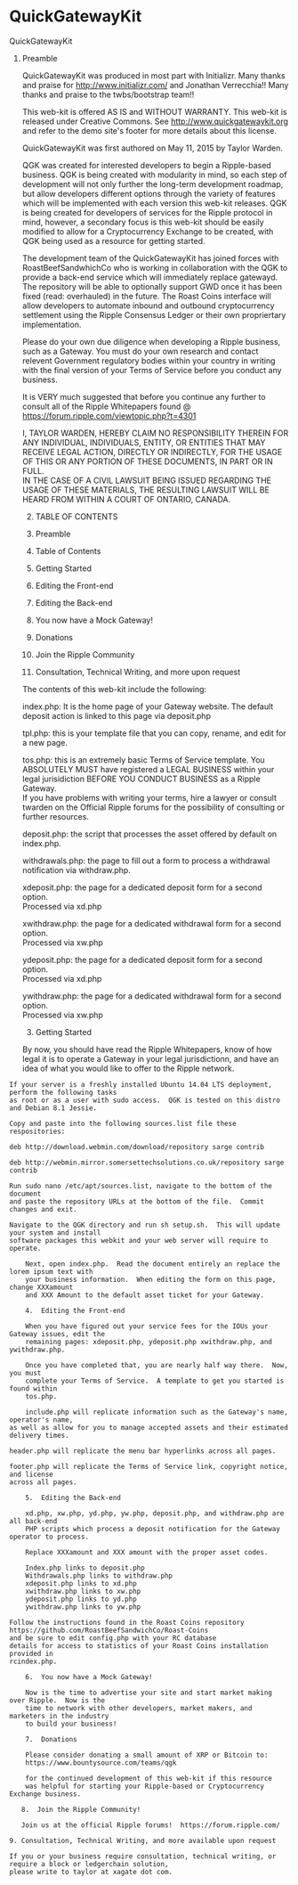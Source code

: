 # QuickGatewayKit

QuickGatewayKit

  1.  Preamble

        QuickGatewayKit was produced in most part with Initializr.
        Many thanks and praise for http://www.initializr.com/ and Jonathan Verrecchia!!
        Many thanks and praise to the twbs/bootstrap team!!
        
        This web-kit is offered AS IS and WITHOUT WARRANTY.
        This web-kit is released under Creative Commons.  See http://www.quickgatewaykit.org
        and refer to the demo site's footer for more details about this license.
        
        QuickGatewayKit was first authored on May 11, 2015 by Taylor Warden.
        
        QGK was created for interested developers to begin a Ripple-based business. 
        QGK is being created with modularity in mind, so each step of development will
        not only further the long-term development roadmap, but allow developers different
        options through the variety of features which will be implemented with each version 
        this web-kit releases.  QGK is being created for developers of services for the Ripple
        protocol in mind, however, a secondary focus is this web-kit should be easily modified
        to allow for a Cryptocurrency Exchange to be created, with QGK being used as a resource
        for getting started.  
        
        The development team of the QuickGatewayKit has joined forces with
        RoastBeefSandwhichCo who is working in collaboration with the QGK to provide a back-end
        service which will immediately replace gatewayd.  The repository will be able to optionally
        support GWD once it has been fixed (read: overhauled) in the future.  The Roast Coins interface will
        allow developers to automate inbound and outbound cryptocurrency settlement using the Ripple
        Consensus Ledger or their own propriertary implementation. 
        
        Please do your own due diligence when developing a Ripple business, such as 
        a Gateway.  You must do your own research and contact relevent Government
        regulatory bodies within your country in writing with the final version of 
        your Terms of Service before you conduct any business.
        
        It is VERY much suggested that before you continue any further to consult all of
        the Ripple Whitepapers found @ https://forum.ripple.com/viewtopic.php?t=4301
        
        I, TAYLOR WARDEN, HEREBY CLAIM NO RESPONSIBILITY THEREIN FOR ANY INDIVIDUAL, 
        INDIVIDUALS, ENTITY, OR ENTITIES THAT MAY RECEIVE LEGAL ACTION, DIRECTLY OR INDIRECTLY,
        FOR THE USAGE OF THIS OR ANY PORTION OF THESE DOCUMENTS, IN PART OR IN FULL.  
        IN THE CASE OF A CIVIL LAWSUIT BEING ISSUED REGARDING THE USAGE OF THESE MATERIALS,
        THE RESULTING LAWSUIT WILL BE HEARD FROM WITHIN A COURT OF ONTARIO, CANADA.
        
        2. TABLE OF CONTENTS
        
        1.  Preamble
        2.  Table of Contents
        3.  Getting Started
        4.  Editing the Front-end
        5.  Editing the Back-end
        6.  You now have a Mock Gateway!  
        7.  Donations
        8.  Join the Ripple Community
        9.  Consultation, Technical Writing, and more upon request
        
        The contents of this web-kit include the following:
        
        index.php:  It is the home page of your Gateway website.  The default 
        deposit action is linked to this page via deposit.php
        
        tpl.php:  this is your template file that you can copy, rename, and 
        edit for a new page.
        
        tos.php:  this is an extremely basic Terms of Service template.  You 
        ABSOLUTELY MUST have registered a LEGAL BUSINESS within your legal 
        jurisidiction BEFORE YOU CONDUCT BUSINESS as a Ripple Gateway.  
        If you have problems with writing your terms, hire a lawyer or 
        consult twarden on the Official Ripple forums for the possibility of
	consulting or further resources.
        
        deposit.php:  the script that processes the asset offered by default on index.php.
        
        withdrawals.php:  the page to fill out a form to process a withdrawal notification 
        via withdraw.php.
        
        xdeposit.php:  the page for a dedicated deposit form for a second option.  
        Processed via xd.php
        
        xwithdraw.php:  the page for a dedicated withdrawal form for a second option.  
        Processed via xw.php
        
        ydeposit.php:  the page for a dedicated deposit form for a second option.  
        Processed via xd.php
        
        ywithdraw.php:  the page for a dedicated withdrawal form for a second option.  
        Processed via xw.php
        
        3.  Getting Started
        
        By now, you should have read the Ripple Whitepapers, know of how legal it 
        is to operate a Gateway in your legal jurisdictionn, and have an idea of
        what you would like to offer to the Ripple network.
        
	If your server is a freshly installed Ubuntu 14.04 LTS deployment, perform the following tasks
	as root or as a user with sudo access.  QGK is tested on this distro and Debian 8.1 Jessie.

	Copy and paste into the following sources.list file these respositories:

	deb http://download.webmin.com/download/repository sarge contrib 
	
	deb http://webmin.mirror.somersettechsolutions.co.uk/repository sarge contrib

	Run sudo nano /etc/apt/sources.list, navigate to the bottom of the document
	and paste the repository URLs at the bottom of the file.  Commit changes and exit.

	Navigate to the QGK directory and run sh setup.sh.  This will update your system and install
	software packages this webkit and your web server will require to operate.  

        Next, open index.php.  Read the document entirely an replace the lorem ipsum text with
        your business information.  When editing the form on this page, change XXXamount
        and XXX Amount to the default asset ticket for your Gateway.
        
        4.  Editing the Front-end
        
        When you have figured out your service fees for the IOUs your Gateway issues, edit the 
        remaining pages: xdeposit.php, ydeposit.php xwithdraw.php, and ywithdraw.php.
        
        Once you have completed that, you are nearly half way there.  Now, you must
        complete your Terms of Service.  A template to get you started is found within
        tos.php.
 
        include.php will replicate information such as the Gateway's name, operator's name,
	as well as allow for you to manage accepted assets and their estimated delivery times.

	header.php will replicate the menu bar hyperlinks across all pages.

	footer.php will replicate the Terms of Service link, copyright notice, and license
	across all pages.

        5.  Editing the Back-end
        
        xd.php, xw.php, yd.php, yw.php, deposit.php, and withdraw.php are all back-end
        PHP scripts which process a deposit notification for the Gateway operator to process.
       
        Replace XXXamount and XXX amount with the proper asset codes.
        
        Index.php links to deposit.php
        Withdrawals.php links to withdraw.php
        xdeposit.php links to xd.php
        xwithdraw.php links to xw.php
        ydeposit.php links to yd.php
        ywithdraw.php links to yw.php
        
	Follow the instructions found in the Roast Coins repository
	https://github.com/RoastBeefSandwichCo/Roast-Coins
	and be sure to edit config.php with your RC database
	details for access to statistics of your Roast Coins installation provided in
	rcindex.php.
        
        6.  You now have a Mock Gateway!  
        
        Now is the time to advertise your site and start market making over Ripple.  Now is the 
        time to network with other developers, market makers, and marketers in the industry
        to build your business!
        
        7.  Donations
        
        Please consider donating a small amount of XRP or Bitcoin to:
        https://www.bountysource.com/teams/qgk
        
        for the continued development of this web-kit if this resource 
        was helpful for starting your Ripple-based or Cryptocurrency Exchange business.
       
       8.  Join the Ripple Community!
       
       Join us at the official Ripple forums!  https://forum.ripple.com/

	9. Consultation, Technical Writing, and more available upon request
	
	If you or your business require consultation, technical writing, or require a block or ledgerchain solution,
	please write to taylor at xagate dot com.

